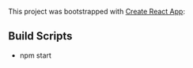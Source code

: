 This project was bootstrapped with [Create React App](https://github.com/facebook/create-react-app):

## Build Scripts

- npm start


